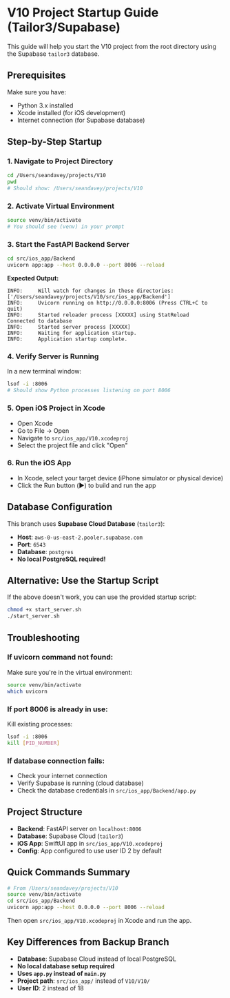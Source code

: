 # V10 Project Startup Guide (Tailor3/Supabase)

This guide will help you start the V10 project from the root directory using the Supabase `tailor3` database.

## Prerequisites

Make sure you have:
- Python 3.x installed
- Xcode installed (for iOS development)
- Internet connection (for Supabase database)

## Step-by-Step Startup

### 1. Navigate to Project Directory
```bash
cd /Users/seandavey/projects/V10
pwd
# Should show: /Users/seandavey/projects/V10
```

### 2. Activate Virtual Environment
```bash
source venv/bin/activate
# You should see (venv) in your prompt
```

### 3. Start the FastAPI Backend Server
```bash
cd src/ios_app/Backend
uvicorn app:app --host 0.0.0.0 --port 8006 --reload
```

**Expected Output:**
```
INFO:     Will watch for changes in these directories: ['/Users/seandavey/projects/V10/src/ios_app/Backend']
INFO:     Uvicorn running on http://0.0.0.0:8006 (Press CTRL+C to quit)
INFO:     Started reloader process [XXXXX] using StatReload
Connected to database
INFO:     Started server process [XXXXX]
INFO:     Waiting for application startup.
INFO:     Application startup complete.
```

### 4. Verify Server is Running
In a new terminal window:
```bash
lsof -i :8006
# Should show Python processes listening on port 8006
```

### 5. Open iOS Project in Xcode
- Open Xcode
- Go to File → Open
- Navigate to `src/ios_app/V10.xcodeproj`
- Select the project file and click "Open"

### 6. Run the iOS App
- In Xcode, select your target device (iPhone simulator or physical device)
- Click the Run button (▶️) to build and run the app

## Database Configuration

This branch uses **Supabase Cloud Database** (`tailor3`):
- **Host**: `aws-0-us-east-2.pooler.supabase.com`
- **Port**: `6543`
- **Database**: `postgres`
- **No local PostgreSQL required!**

## Alternative: Use the Startup Script

If the above doesn't work, you can use the provided startup script:
```bash
chmod +x start_server.sh
./start_server.sh
```

## Troubleshooting

### If uvicorn command not found:
Make sure you're in the virtual environment:
```bash
source venv/bin/activate
which uvicorn
```

### If port 8006 is already in use:
Kill existing processes:
```bash
lsof -i :8006
kill [PID_NUMBER]
```

### If database connection fails:
- Check your internet connection
- Verify Supabase is running (cloud database)
- Check the database credentials in `src/ios_app/Backend/app.py`

## Project Structure

- **Backend**: FastAPI server on `localhost:8006`
- **Database**: Supabase Cloud (`tailor3`)
- **iOS App**: SwiftUI app in `src/ios_app/V10.xcodeproj`
- **Config**: App configured to use user ID 2 by default

## Quick Commands Summary

```bash
# From /Users/seandavey/projects/V10
source venv/bin/activate
cd src/ios_app/Backend
uvicorn app:app --host 0.0.0.0 --port 8006 --reload
```

Then open `src/ios_app/V10.xcodeproj` in Xcode and run the app.

## Key Differences from Backup Branch

- **Database**: Supabase Cloud instead of local PostgreSQL
- **No local database setup required**
- **Uses `app.py` instead of `main.py`**
- **Project path**: `src/ios_app/` instead of `V10/V10/`
- **User ID**: 2 instead of 18 